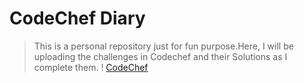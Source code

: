 # CodeChef Diary
> This is a personal repository just for fun purpose.Here, I will be uploading the challenges in Codechef and their Solutions as I complete them.
! [CodeChef](CodeChef.jpg)